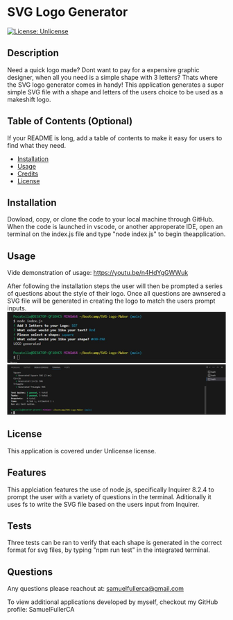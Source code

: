 # SVG Logo Generator

  [![License: Unlicense](https://img.shields.io/badge/license-Unlicense-blue.svg)](http://unlicense.org/)

## Description

Need a quick logo made? Dont want to pay for a expensive graphic designer, when all you need is a simple shape with 3 letters? Thats where the SVG logo generator comes in handy! This application generates a super simple SVG file with a shape and letters of the users choice to be used as a makeshift logo.

## Table of Contents (Optional)

If your README is long, add a table of contents to make it easy for users to find what they need.

- [Installation](#installation)
- [Usage](#usage)
- [Credits](#credits)
- [License](#license)

## Installation

Dowload, copy, or clone the code to your local machine through GitHub. When the code is launched in vscode, or another approperate IDE, open an terminal on the index.js file and type "node index.js" to begin theapplication.

## Usage

Vide demonstration of usage: https://youtu.be/n4HdYgGWWuk

After following the installation steps the user will then be prompted a series of questions about the style of their logo. Once all questions are awnsered a SVG file will be generated in creating the logo to match the users prompt inputs.
![picture of prompts](./Images/other.JPG)
![picture of test](./Images/test.JPG)

## License

This application is covered under Unlicense license.

## Features

This applciation features the use of node.js, specifically Inquirer 8.2.4 to prompt the user with a variety of questions in the terminal. Aditionally it uses fs to write the SVG file based on the users input from Inquirer.


## Tests

Three tests can be ran to verify that each shape is generated in the correct format for svg files, by typing "npm run test" in the integrated terminal.

## Questions

Any questions please reachout at: samuelfullerca@gmail.com

To view additional applications developed by myself, checkout my GitHub profile: SamuelFullerCA